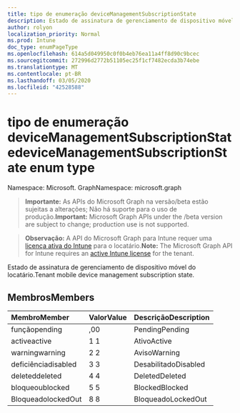 ```yaml
---
title: tipo de enumeração deviceManagementSubscriptionState
description: Estado de assinatura de gerenciamento de dispositivo móvel do locatário.
author: rolyon
localization_priority: Normal
ms.prod: Intune
doc_type: enumPageType
ms.openlocfilehash: 614a5d049950c0f0b4eb76ea11a4ff8d90c9bcec
ms.sourcegitcommit: 272996d2772b51105ec25f1cf7482ecda3b74ebe
ms.translationtype: MT
ms.contentlocale: pt-BR
ms.lasthandoff: 03/05/2020
ms.locfileid: "42528588"
---
```

# <a name="devicemanagementsubscriptionstate-enum-type"></a><span data-ttu-id="9a06f-103">tipo de enumeração deviceManagementSubscriptionState</span><span class="sxs-lookup"><span data-stu-id="9a06f-103">deviceManagementSubscriptionState enum type</span></span>

<span data-ttu-id="9a06f-104">Namespace: Microsoft. Graph</span><span class="sxs-lookup"><span data-stu-id="9a06f-104">Namespace: microsoft.graph</span></span>

> <span data-ttu-id="9a06f-105">**Importante:** As APIs do Microsoft Graph na versão/beta estão sujeitas a alterações; Não há suporte para o uso de produção.</span><span class="sxs-lookup"><span data-stu-id="9a06f-105">**Important:** Microsoft Graph APIs under the /beta version are subject to change; production use is not supported.</span></span>

> <span data-ttu-id="9a06f-106">**Observação:** A API do Microsoft Graph para Intune requer uma [licença ativa do Intune](https://go.microsoft.com/fwlink/?linkid=839381) para o locatário.</span><span class="sxs-lookup"><span data-stu-id="9a06f-106">**Note:** The Microsoft Graph API for Intune requires an [active Intune license](https://go.microsoft.com/fwlink/?linkid=839381) for the tenant.</span></span>

<span data-ttu-id="9a06f-107">Estado de assinatura de gerenciamento de dispositivo móvel do locatário.</span><span class="sxs-lookup"><span data-stu-id="9a06f-107">Tenant mobile device management subscription state.</span></span>

## <a name="members"></a><span data-ttu-id="9a06f-108">Membros</span><span class="sxs-lookup"><span data-stu-id="9a06f-108">Members</span></span>
|<span data-ttu-id="9a06f-109">Membro</span><span class="sxs-lookup"><span data-stu-id="9a06f-109">Member</span></span>|<span data-ttu-id="9a06f-110">Valor</span><span class="sxs-lookup"><span data-stu-id="9a06f-110">Value</span></span>|<span data-ttu-id="9a06f-111">Descrição</span><span class="sxs-lookup"><span data-stu-id="9a06f-111">Description</span></span>|
|:---|:---|:---|
|<span data-ttu-id="9a06f-112">função</span><span class="sxs-lookup"><span data-stu-id="9a06f-112">pending</span></span>|<span data-ttu-id="9a06f-113">,0</span><span class="sxs-lookup"><span data-stu-id="9a06f-113">0</span></span>|<span data-ttu-id="9a06f-114">Pending</span><span class="sxs-lookup"><span data-stu-id="9a06f-114">Pending</span></span>|
|<span data-ttu-id="9a06f-115">active</span><span class="sxs-lookup"><span data-stu-id="9a06f-115">active</span></span>|<span data-ttu-id="9a06f-116">1 </span><span class="sxs-lookup"><span data-stu-id="9a06f-116">1</span></span>|<span data-ttu-id="9a06f-117">Ativo</span><span class="sxs-lookup"><span data-stu-id="9a06f-117">Active</span></span>|
|<span data-ttu-id="9a06f-118">warning</span><span class="sxs-lookup"><span data-stu-id="9a06f-118">warning</span></span>|<span data-ttu-id="9a06f-119">2 </span><span class="sxs-lookup"><span data-stu-id="9a06f-119">2</span></span>|<span data-ttu-id="9a06f-120">Aviso</span><span class="sxs-lookup"><span data-stu-id="9a06f-120">Warning</span></span>|
|<span data-ttu-id="9a06f-121">deficiência</span><span class="sxs-lookup"><span data-stu-id="9a06f-121">disabled</span></span>|<span data-ttu-id="9a06f-122">3 </span><span class="sxs-lookup"><span data-stu-id="9a06f-122">3</span></span>|<span data-ttu-id="9a06f-123">Desabilitado</span><span class="sxs-lookup"><span data-stu-id="9a06f-123">Disabled</span></span>|
|<span data-ttu-id="9a06f-124">deleted</span><span class="sxs-lookup"><span data-stu-id="9a06f-124">deleted</span></span>|<span data-ttu-id="9a06f-125">4 </span><span class="sxs-lookup"><span data-stu-id="9a06f-125">4</span></span>|<span data-ttu-id="9a06f-126">Deleted</span><span class="sxs-lookup"><span data-stu-id="9a06f-126">Deleted</span></span>|
|<span data-ttu-id="9a06f-127">bloqueou</span><span class="sxs-lookup"><span data-stu-id="9a06f-127">blocked</span></span>|<span data-ttu-id="9a06f-128">5 </span><span class="sxs-lookup"><span data-stu-id="9a06f-128">5</span></span>|<span data-ttu-id="9a06f-129">Blocked</span><span class="sxs-lookup"><span data-stu-id="9a06f-129">Blocked</span></span>|
|<span data-ttu-id="9a06f-130">Bloqueado</span><span class="sxs-lookup"><span data-stu-id="9a06f-130">lockedOut</span></span>|<span data-ttu-id="9a06f-131">8 </span><span class="sxs-lookup"><span data-stu-id="9a06f-131">8</span></span>|<span data-ttu-id="9a06f-132">Bloqueado</span><span class="sxs-lookup"><span data-stu-id="9a06f-132">LockedOut</span></span>|



